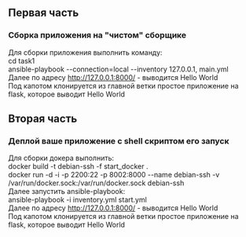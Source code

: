 ## Первая часть 
###  Сборка приложения на "чистом" сборщике 
Для сборки приложения выполнить команду:  
cd task1  
ansible-playbook --connection=local --inventory 127.0.0.1, main.yml  
Далее по адресу http://127.0.0.1:8000/ - выводится Hello World  
Под капотом клонируется из главной ветки простое приложение на flask, которое выводит Hello World 

## Вторая часть 
###  Деплой  ваше приложение с shell скриптом его запуск  

Для сборки докера выполнить:  
docker build -t debian-ssh -f start_docker .  
docker run -d -i -p 2200:22 -p 8002:8000 --name debian-ssh -v /var/run/docker.sock:/var/run/docker.sock debian-ssh  
Далее запустить ansible-playbook:  
ansible-playbook -i inventory.yml start.yml  
Далее по адресу http://127.0.0.1:8000/ - выводится Hello World  
Под капотом клонируется из главной ветки простое приложение на flask, которое выводит Hello World 